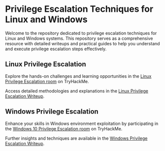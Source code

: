 # Privilege Escalation Techniques for Linux and Windows

Welcome to the repository dedicated to privilege escalation techniques for Linux and Windows systems. This repository serves as a comprehensive resource with detailed writeups and practical guides to help you understand and execute privilege escalation steps effectively.

## Linux Privilege Escalation

Explore the hands-on challenges and learning opportunities in the [Linux Privilege Escalation room](https://tryhackme.com/r/room/linuxprivesc) on TryHackMe.

Access detailed methodologies and explanations in the [Linux Privilege Escalation Writeup](https://drive.google.com/file/d/1uLGn2eC646fKC_gKLU45y0qCGmVnl89W/view?usp=drive_link).

## Windows Privilege Escalation

Enhance your skills in Windows environment exploitation by participating in the [Windows 10 Privilege Escalation room](https://tryhackme.com/r/room/windows10privesc) on TryHackMe.

Further insights and techniques are available in the [Windows Privilege Escalation Writeup](https://drive.google.com/file/d/1fP0ydBgJCc).

